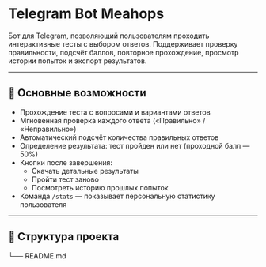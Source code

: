 # Telegram Bot Meahops

Бот для Telegram, позволяющий пользователям проходить интерактивные тесты с выбором ответов. Поддерживает проверку правильности, подсчёт баллов, повторное прохождение, просмотр истории попыток и экспорт результатов.

---

## 📌 Основные возможности

- Прохождение теста с вопросами и вариантами ответов
- Мгновенная проверка каждого ответа («Правильно» / «Неправильно»)
- Автоматический подсчёт количества правильных ответов
- Определение результата: тест пройден или нет (проходной балл — 50%)
- Кнопки после завершения:
  - Скачать детальные результаты
  - Пройти тест заново
  - Посмотреть историю прошлых попыток
- Команда `/stats` — показывает персональную статистику пользователя

---

## 📁 Структура проекта
└── README.md
